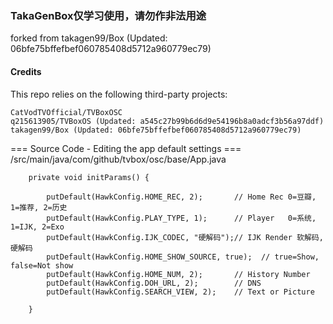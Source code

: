 ### TakaGenBox仅学习使用，请勿作非法用途
forked from takagen99/Box (Updated: 06bfe75bffefbef060785408d5712a960779ec79)


#### Credits
This repo relies on the following third-party projects:
```
CatVodTVOfficial/TVBoxOSC
q215613905/TVBoxOS (Updated: a545c27b99b6d6d9e54196b8a0adcf3b56a97ddf)
takagen99/Box (Updated: 06bfe75bffefbef060785408d5712a960779ec79)
```

=== Source Code - Editing the app default settings ===
/src/main/java/com/github/tvbox/osc/base/App.java
```
    private void initParams() { 

        putDefault(HawkConfig.HOME_REC, 2);       // Home Rec 0=豆瓣, 1=推荐, 2=历史
        putDefault(HawkConfig.PLAY_TYPE, 1);      // Player   0=系统, 1=IJK, 2=Exo
        putDefault(HawkConfig.IJK_CODEC, "硬解码");// IJK Render 软解码, 硬解码
        putDefault(HawkConfig.HOME_SHOW_SOURCE, true);  // true=Show, false=Not show
        putDefault(HawkConfig.HOME_NUM, 2);       // History Number
        putDefault(HawkConfig.DOH_URL, 2);        // DNS
        putDefault(HawkConfig.SEARCH_VIEW, 2);    // Text or Picture

    }
```